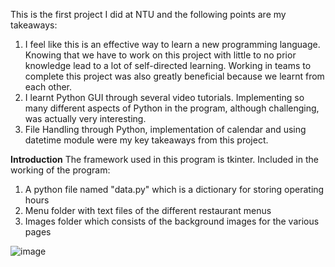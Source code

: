 This is the first project I did at NTU and the following points are my takeaways:
1) I feel like this is an effective way to learn a new programming language. Knowing that we have to work on this project with little to no prior knowledge lead to a lot of self-directed learning. Working in teams to complete this project was also greatly beneficial because we learnt from each other.
2) I learnt Python GUI through several video tutorials. Implementing so many different aspects of Python in the program, although challenging, was actually very interesting. 
3) File Handling through Python, implementation of calendar and using datetime module were my key takeaways from this project. 

**Introduction**
The framework used in this program is tkinter. Included in the working of the program:
1) A python file named "data.py" which is a dictionary for storing operating hours
2) Menu folder with text files of the different restaurant menus
3) Images folder which consists of the background images for the various pages

![image](https://user-images.githubusercontent.com/79359151/109812529-2211ce00-7c67-11eb-8f2b-2e4a34e4ad62.png)
